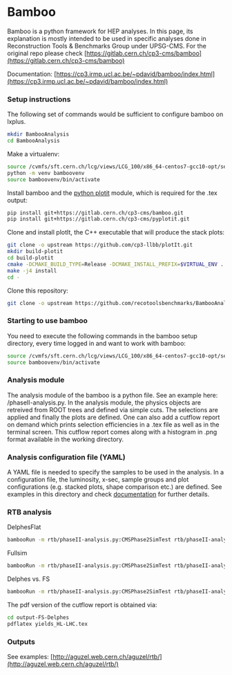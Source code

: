 # Bamboo

Bamboo is a python framework for HEP analyses. In this page, its explanation is mostly intended to be used in specific analyses done in Reconstruction Tools & Benchmarks Group under UPSG-CMS. For the original repo please check [https://gitlab.cern.ch/cp3-cms/bamboo](https://gitlab.cern.ch/cp3-cms/bamboo)

Documentation: [https://cp3.irmp.ucl.ac.be/~pdavid/bamboo/index.html](https://cp3.irmp.ucl.ac.be/~pdavid/bamboo/index.html)

### Setup instructions

The following set of commands would be sufficient to configure bamboo on lxplus.
```bash
mkdir BambooAnalysis
cd BambooAnalysis
```

Make a virtualenv:
```bash
source /cvmfs/sft.cern.ch/lcg/views/LCG_100/x86_64-centos7-gcc10-opt/setup.sh
python -m venv bamboovenv
source bamboovenv/bin/activate
```

Install bamboo and the [python plotit](https://gitlab.cern.ch/cp3-cms/pyplotit) module,
which is required for the .tex output:
```bash
pip install git+https://gitlab.cern.ch/cp3-cms/bamboo.git
pip install git+https://gitlab.cern.ch/cp3-cms/pyplotit.git
```

Clone and install plotIt, the C++ executable that will produce the stack plots:
```bash
git clone -o upstream https://github.com/cp3-llbb/plotIt.git
mkdir build-plotit
cd build-plotit
cmake -DCMAKE_BUILD_TYPE=Release -DCMAKE_INSTALL_PREFIX=$VIRTUAL_ENV ../plotIt
make -j4 install
cd -
```

Clone this repository:
```bash
git clone -o upstream https://github.com/recotoolsbenchmarks/BambooAnalysis.git rtb
```

### Starting to use bamboo

You need to execute the following commands in the bamboo setup directory, every time logged in and want to work with bamboo:
```bash
source /cvmfs/sft.cern.ch/lcg/views/LCG_100/x86_64-centos7-gcc10-opt/setup.sh
source bamboovenv/bin/activate
```

### Analysis module

The analysis module of the bamboo is a python file. See an example here: /phaseII-analysis.py.
In the analysis module, the physics objects are retreived from ROOT trees and defined via simple cuts. The selections are applied and finally the plots are defined. One can also add a cutflow report on demand which prints selection efficiencies in a .tex file as well as in the terminal screen. This cutflow report comes along with a histogram in .png format available in the working directory.

### Analysis configuration file (YAML)

A YAML file is needed to specify the samples to be used in the analysis. In a configuration file, the luminosity, x-sec, sample groups and plot configurations (e.g. stacked plots, shape comparison etc.) are defined. See examples in this directory and check [documentation](https://cp3.irmp.ucl.ac.be/~pdavid/bamboo/index.html) for further details.

### RTB analysis

DelphesFlat
```bash
bambooRun -m rtb/phaseII-analysis.py:CMSPhase2SimTest rtb/phaseII-analysis-FS-Delphes.yml -o output-Delphes
```
Fullsim
```bash
bambooRun -m rtb/phaseII-analysis.py:CMSPhase2SimTest rtb/phaseII-analysis-FS.yml -o output-FS
```
Delphes vs. FS
```bash
bambooRun -m rtb/phaseII-analysis.py:CMSPhase2SimTest rtb/phaseII-analysis-FS-Delphes.yml -o output-FS-Delphes
```

The pdf version of the cutflow report is obtained via:
```bash
cd output-FS-Delphes
pdflatex yields_HL-LHC.tex
```

### Outputs

See examples: [http://aguzel.web.cern.ch/aguzel/rtb/](http://aguzel.web.cern.ch/aguzel/rtb/)
